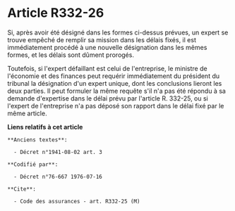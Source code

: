# Article R332-26

Si, après avoir été désigné dans les formes ci-dessus prévues, un expert se trouve empêché de remplir sa mission dans les
délais fixés, il est immédiatement procédé à une nouvelle désignation dans les mêmes formes, et les délais sont dûment
prorogés.

Toutefois, si l'expert défaillant est celui de l'entreprise, le ministre de l'économie et des finances peut requérir
immédiatement du président du tribunal la désignation d'un expert unique, dont les conclusions lieront les deux parties. Il
peut formuler la même requête s'il n'a pas été répondu à sa demande d'expertise dans le délai prévu par l'article R. 332-25,
ou si l'expert de l'entreprise n'a pas déposé son rapport dans le délai fixé par le même article.

**Liens relatifs à cet article**

	**Anciens textes**:

	  - Décret n°1941-08-02 art. 3

	**Codifié par**:

	  - Décret n°76-667 1976-07-16

	**Cite**:

	  - Code des assurances - art. R332-25 (M)

